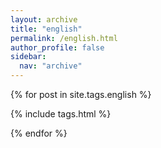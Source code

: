 ```yaml
---
layout: archive
title: "english"
permalink: /english.html
author_profile: false
sidebar:
  nav: "archive"
---
```


{% for post in site.tags.english %}

{% include tags.html %}

{% endfor %}
